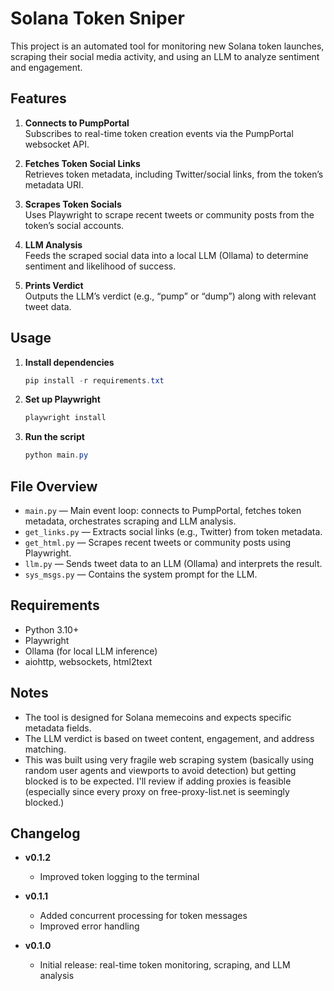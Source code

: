 # Solana Token Sniper

This project is an automated tool for monitoring new Solana token launches, scraping their social media activity, and using an LLM to analyze sentiment and engagement.

## Features

1. **Connects to PumpPortal**  
   Subscribes to real-time token creation events via the PumpPortal websocket API.

2. **Fetches Token Social Links**  
   Retrieves token metadata, including Twitter/social links, from the token’s metadata URI.

3. **Scrapes Token Socials**  
   Uses Playwright to scrape recent tweets or community posts from the token’s social accounts.

4. **LLM Analysis**  
   Feeds the scraped social data into a local LLM (Ollama) to determine sentiment and likelihood of success.

5. **Prints Verdict**  
   Outputs the LLM’s verdict (e.g., “pump” or “dump”) along with relevant tweet data.

## Usage

1. **Install dependencies**  
   ```powershell
   pip install -r requirements.txt
   ```

2. **Set up Playwright**  
   ```powershell
   playwright install
   ```

3. **Run the script**  
   ```powershell
   python main.py
   ```

## File Overview

- `main.py` — Main event loop: connects to PumpPortal, fetches token metadata, orchestrates scraping and LLM analysis.
- `get_links.py` — Extracts social links (e.g., Twitter) from token metadata.
- `get_html.py` — Scrapes recent tweets or community posts using Playwright.
- `llm.py` — Sends tweet data to an LLM (Ollama) and interprets the result.
- `sys_msgs.py` — Contains the system prompt for the LLM.

## Requirements

- Python 3.10+
- Playwright
- Ollama (for local LLM inference)
- aiohttp, websockets, html2text

## Notes

- The tool is designed for Solana memecoins and expects specific metadata fields.
- The LLM verdict is based on tweet content, engagement, and address matching.
- This was built using very fragile web scraping system (basically using random user agents and viewports to avoid detection) but getting blocked is to be expected. I'll review if adding proxies is feasible (especially since every proxy on free-proxy-list.net is seemingly blocked.)

## Changelog
- **v0.1.2**    
  - Improved token logging to the terminal
- **v0.1.1**  
  - Added concurrent processing for token messages  
  - Improved error handling

- **v0.1.0**  
  - Initial release: real-time token monitoring, scraping, and LLM analysis
